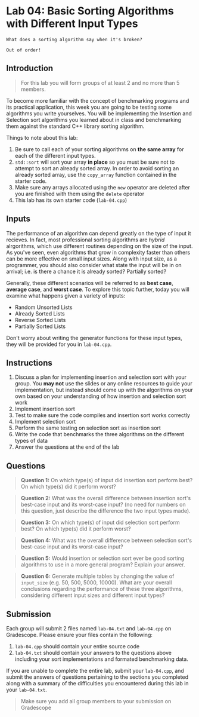 # Lab 04: Basic Sorting Algorithms with Different Input Types
```
What does a sorting algorithm say when it's broken?

Out of order!
```
## Introduction

> For this lab you will form groups of at least 2 and no more than 5 members.

To become more familiar with the concept of benchmarking programs and its practical application, this week you are going to be testing some algorithms you write yourselves. You will be implementing the Insertion and Selection sort algorithms you learned about in class and benchmarking them against the standard C++ library sorting algorithm.

Things to note about this lab:
1. Be sure to call each of your sorting algorithms on **the same array** for each of the different input types.
2. `std::sort` will sort your array **in place** so you must be sure not to attempt to sort an already sorted array. In order to avoid sorting an already sorted array, use the `copy_array` function contained in the starter code.
3. Make sure any arrays allocated using the `new` operator are deleted after you are finished with them using the `delete` operator
4. This lab has its own starter code (`lab-04.cpp`)

## Inputs

The performance of an algorithm can depend greatly on the type of input it recieves. In fact, most professional sorting algorithms are *hybrid* alrgorithms, which use different routines depending on the size of the input. As you've seen, even algorithms that grow in complexity faster than others can be more effective on small input sizes. Along with input size, as a programmer, you should also consider what state the input will be in on arrival; i.e. is there a chance it is already sorted? Partially sorted?

Generally, these different scenarios will be referred to as **best case**, **average case**, and **worst case**. To explore this topic further, today you will examine what happens given a variety of inputs:

+ Random Unsorted Lists
+ Already Sorted Lists
+ Reverse Sorted Lists
+ Partially Sorted Lists

Don't worry about writing the generator functions for these input types, they will be provided for you in `lab-04.cpp`.

## Instructions

  1. Discuss a plan for implementing insertion and selection sort with your group. You **may not** use the slides or any online resources to guide your implementation, but instead should come up with the algorithms on your own based on your understanding of how insertion and selection sort work
  2. Implement insertion sort
  3. Test to make sure the code compiles and insertion sort works correctly
  4. Implement selection sort
  5. Perform the same testing on selection sort as insertion sort
  6. Write the code that benchmarks the three algorithms on the different types of data
  7. Answer the questions at the end of the lab
  
## Questions

> **Question 1:** On which type(s) of input did insertion sort perform best? On which type(s) did it perform worst?

> **Question 2:** What was the overall difference between insertion sort's best-case input and its worst-case input? (no need for numbers on this question, just describe the difference the two input types made).

> **Question 3:** On which type(s) of input did selection sort perform best? On which type(s) did it perform worst?

> **Question 4:** What was the overall difference between selection sort's best-case input and its worst-case input?

> **Question 5:** Would insertion or selection sort ever be good sorting algorithms to use in a more general program? Explain your answer.

> **Question 6:** Generate multiple tables by changing the value of `input_size` (e.g. 50, 500, 5000, 10000).  What are your overall conclusions regarding the performance of these three algorithms, considering different input sizes and different input types?

## Submission

Each group will submit 2 files named `lab-04.txt` and `lab-04.cpp` on Gradescope. Please ensure your files contain the following:

1. `lab-04.cpp` should contain your entire source code
2. `lab-04.txt` should contain your answers to the questions above including your sort implementations and formated benchmarking data. 

If you are unable to complete the entire lab, submit your `lab-04.cpp`, and submit the answers of questions pertaining to the sections you completed along with a summary of the difficulties you encountered during this lab in your `lab-04.txt`.

> Make sure you add all group members to your submission on Gradescope
